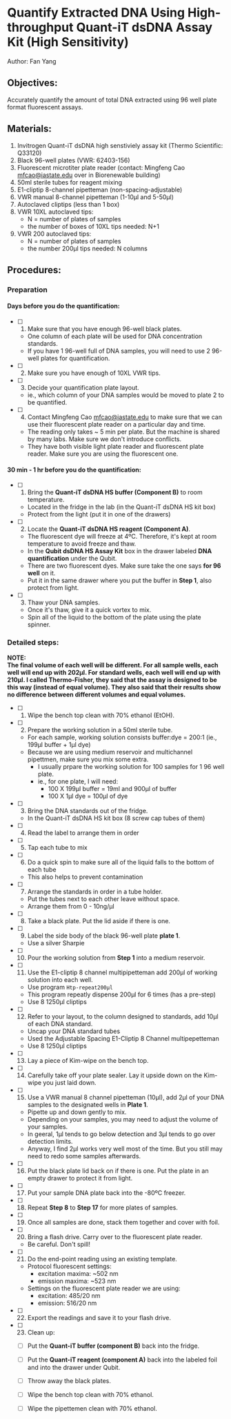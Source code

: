 # Quantify Extracted DNA Using High-throughput Quant-iT dsDNA Assay Kit (High Sensitivity)   
Author: Fan Yang

## Objectives:   
Accurately quantify the amount of total DNA extracted using 96 well plate format fluorescent assays.   

## Materials:  
1. Invitrogen Quant-iT dsDNA high senstiviely assay kit (Thermo Scientific: Q33120)   
2. Black 96-well plates (VWR: 62403-156)   
3. Fluorescent microtiter plate reader (contact: Mingfeng Cao <mfcao@iastate.edu> over in Biorenewable building)   
4. 50ml sterile tubes for reagent mixing   
5. E1-cliptip 8-channel pipetteman (non-spacing-adjustable)     
6. VWR manual 8-channel pipetteman (1-10µl and 5-50µl)   
7. Autoclaved cliptips (less than 1 box)    
8. VWR 10XL autoclaved tips:   
    + N = number of plates of samples   
    + the number of boxes of 10XL tips needed: N+1        
9. VWR 200 autoclaved tips:   
    + N = number of plates of samples   
    + the number 200µl tips needed: N columns

## Procedures:   
### Preparation    
#### Days before you do the quantification:    
- [ ] 1. Make sure that you have enough 96-well black plates.  
    + One column of each plate will be used for DNA concentration standards.   
    + If you have 1 96-well full of DNA samples, you will need to use 2 96-well plates for quantification.   
- [ ] 2. Make sure you have enough of 10XL VWR tips.   
- [ ] 3. Decide your quantification plate layout.  
    + ie., which column of your DNA samples would be moved to plate 2 to be quantified.   
- [ ] 4. Contact Mingfeng Cao <mfcao@iastate.edu> to make sure that we can use their fluorescent plate reader on a particular day and time.   
    + The reading only takes ~ 5 min per plate. But the machine is shared by many labs. Make sure we don't introduce conflicts.   
    + They have both visible light plate reader and fluorescent plate reader. Make sure you are using the fluorescent one.   

#### 30 min - 1 hr before you do the quantification:   
- [ ] 1. Bring the **Quant-iT dsDNA HS buffer (Component B)** to room temperature.   
    + Located in the fridge in the lab (in the Quant-iT dsDNA HS kit box)   
    + Protect from the light (put it in one of the drawers)   
- [ ] 2. Locate the **Quant-iT dsDNA HS reagent (Component A)**.   
    + The fluorescent dye will freeze at 4ºC. Therefore, it's kept at room temperature to avoid freeze and thaw.   
    + In the **Qubit dsDNA HS Assay Kit** box in the drawer labeled **DNA quantification** under the Qubit.   
    + There are two fluorescent dyes. Make sure take the one says **for 96 well** on it.   
    + Put it in the same drawer where you put the buffer in **Step 1**, also protect from light.   
- [ ] 3. Thaw your DNA samples.  
    + Once it's thaw, give it a quick vortex to mix.  
    + Spin all of the liquid to the bottom of the plate using the plate spinner.   

### Detailed steps:   
**NOTE:**    
**The final volume of each well will be different. For all sample wells, each well will end up with 202µl. For standard wells, each well will end up with 210µl. I called Thermo-Fisher, they said that the assay is designed to be this way (instead of equal volume). They also said that their results show no difference between different volumes and equal volumes.** 

- [ ] 1. Wipe the bench top clean with 70% ethanol (EtOH).   
- [ ] 2. Prepare the working solution in a 50ml sterile tube.   
    + For each sample, working solution consists buffer:dye = 200:1 (ie., 199µl buffer + 1µl dye)   
    + Because we are using medium reservoir and multichannel pipettmen, make sure you mix some extra.  
        + I usually prpare the working solution for 100 samples for 1 96 well plate.   
        + ie., for one plate, I will need:   
            + 100 X 199µl buffer = 19ml and 900µl of buffer    
            + 100 X 1µl dye = 100µl of dye   
- [ ] 3. Bring the DNA standards out of the fridge.  
    + In the Quant-iT dsDNA HS kit box (8 screw cap tubes of them)   
- [ ] 4. Read the label to arrange them in order      
- [ ] 5. Tap each tube to mix    
- [ ] 6. Do a quick spin to make sure all of the liquid falls to the bottom of each tube   
    + This also helps to prevent contamination    
- [ ] 7. Arrange the standards in order in a tube holder.  
    + Put the tubes next to each other leave without space.   
    + Arrange them from 0 - 10ng/µl    
- [ ] 8. Take a black plate. Put the lid aside if there is one.   
- [ ] 9. Label the side body of the black 96-well plate **plate 1**.   
    + Use a silver Sharpie     
- [ ] 10. Pour the working solution from **Step 1** into a medium reservoir.   
- [ ] 11. Use the E1-cliptip 8 channel multipipetteman add 200µl of working solution into each well.  
    + Use program `Htp-repeat200µl`   
    + This program repeatly dispense 200µl for 6 times (has a pre-step)     
    + Use 8 1250µl cliptips      
- [ ] 12. Refer to your layout, to the column designed to standards, add 10µl of each DNA standard.  
    + Uncap your DNA standard tubes  
    + Used the Adjustable Spacing E1-Cliptip 8 Channel multipepetteman   
    + Use 8 1250µl cliptips  
- [ ] 13. Lay a piece of Kim-wipe on the bench top.  
- [ ] 14. Carefully take off your plate sealer. Lay it upside down on the Kim-wipe you just laid down.  
- [ ] 15. Use a VWR manual 8 channel pipetteman (10µl), add 2µl of your DNA samples to the designated wells in **Plate 1**.  
    + Pipette up and down gently to mix.   
    + Depending on your samples, you may need to adjust the volume of your samples.
    + In geeral, 1µl tends to go below detection and 3µl tends to go over detection limits.   
    + Anyway, I find 2µl works very well most of the time. But you still may need to redo some samples afterwards.  
- [ ] 16. Put the black plate lid back on if there is one. Put the plate in an empty drawer to protect it from light.  
- [ ] 17. Put your sample DNA plate back into the -80ºC freezer.    
- [ ] 18. Repeat **Step 8** to **Step 17** for more plates of samples.   
- [ ] 19. Once all samples are done, stack them together and cover with foil.  
- [ ] 20. Bring a flash drive. Carry over to the fluorescent plate reader.   
    + Be careful. Don't spill!   
- [ ] 21. Do the end-point reading using an existing template.   
    + Protocol fluorescent settings:    
        + excitation maxima: ~502 nm
        + emission maxima: ~523 nm    
    + Settings on the fluorescent plate reader we are using:  
        + excitation: 485/20 nm    
        + emission: 516/20 nm  
- [ ] 22. Export the readings and save it to your flash drive.   
- [ ] 23. Clean up:  
    - [ ] Put the **Quant-iT buffer (component B)** back into the fridge.   
    - [ ] Put the **Quant-iT reagent (component A)** back into the labeled foil and into the drawer under Qubit.   
    - [ ] Throw away the black plates.   
    - [ ] Wipe the bench top clean with 70% ethanol.   
    - [ ] Wipe the pipettemen clean with 70% ethanol.   
    


